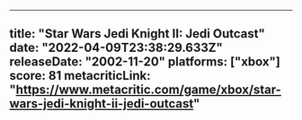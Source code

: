 
---
title: "Star Wars Jedi Knight II: Jedi Outcast"
date: "2022-04-09T23:38:29.633Z"
releaseDate: "2002-11-20"
platforms: ["xbox"]
score: 81
metacriticLink: "https://www.metacritic.com/game/xbox/star-wars-jedi-knight-ii-jedi-outcast"
---
